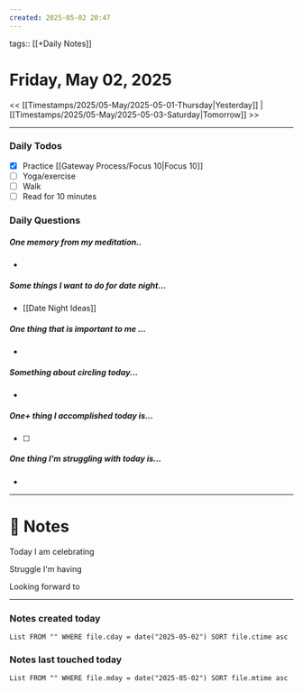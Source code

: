 ```yaml
---
created: 2025-05-02 20:47
---
```

tags:: [[+Daily Notes]]

# Friday, May 02, 2025

<< [[Timestamps/2025/05-May/2025-05-01-Thursday|Yesterday]] | [[Timestamps/2025/05-May/2025-05-03-Saturday|Tomorrow]] >>

---

### Daily Todos

- [x] Practice [[Gateway Process/Focus 10|Focus 10]]
- [ ] Yoga/exercise
- [ ] Walk 
- [ ] Read for 10 minutes 
### Daily Questions

#####  One memory from my meditation..  
- 

#####  Some things I want to do for date night...
- [[Date Night Ideas]]
##### One thing that is important to me ...
- 
##### Something about circling today...  
- 
##### One+ thing I accomplished today is...
- [ ] 

##### One thing I'm struggling with today is...
- 

---
# 📝 Notes
Today I am celebrating 

Struggle I'm having 

Looking forward to 

---
### Notes created today
```dataview
List FROM "" WHERE file.cday = date("2025-05-02") SORT file.ctime asc
```

### Notes last touched today
```dataview
List FROM "" WHERE file.mday = date("2025-05-02") SORT file.mtime asc
```